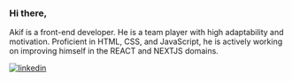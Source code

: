 ### Hi there,


Akif is a front-end developer. He is a team player with high adaptability and motivation. Proficient in HTML, CSS, and JavaScript, he is actively working on improving himself in the REACT and NEXTJS domains.


[![linkedin](https://img.shields.io/badge/Linkedin-000000?style=for-the-badge&logo=Linkedin&logoColor=white)](https://www.linkedin.com/in/akifacet/)

